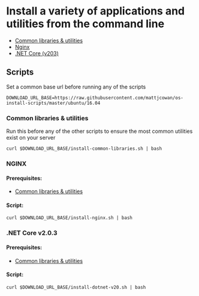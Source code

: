 # Install a variety of applications and utilities from the command line

- [Common libraries & utilities](#common-libraries--utilities)
- [Nginx](#nginx)
- [.NET Core (v203)](#net-core-v203)

## Scripts

Set a common base url before running any of the scripts

```shell
DOWNLOAD_URL_BASE=https://raw.githubusercontent.com/mattjcowan/os-install-scripts/master/ubuntu/16.04
```
### Common libraries & utilities

Run this before any of the other scripts to ensure the most common utilities exist on your server

```shell
curl $DOWNLOAD_URL_BASE/install-common-libraries.sh | bash
```

### NGINX

#### Prerequisites:

- [Common libraries & utilities](#common-libraries--utilities)

#### Script:

```shell
curl $DOWNLOAD_URL_BASE/install-nginx.sh | bash
```

### .NET Core v2.0.3

#### Prerequisites:

- [Common libraries & utilities](#common-libraries--utilities)

#### Script:

```shell
curl $DOWNLOAD_URL_BASE/install-dotnet-v20.sh | bash
```
